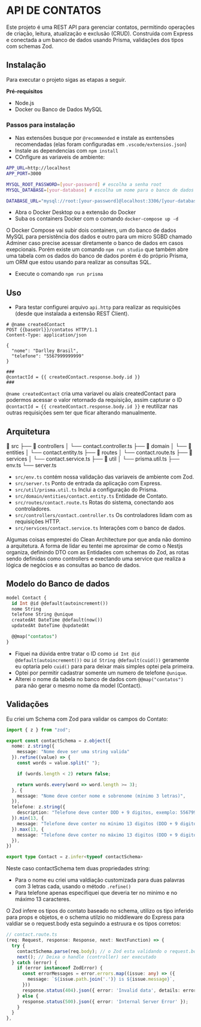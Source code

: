 # API DE CONTATOS

Este projeto é uma REST API para gerenciar contatos, permitindo operações de criação, leitura, atualização e exclusão (CRUD). Construída com Express e conectada a um banco de dados usando Prisma, validações dos tipos com schemas Zod.

## Instalação

Para executar o projeto sigas as etapas a seguir.

**Pré-requisitos**

- Node.js
- Docker ou Banco de Dados MySQL

### Passos para instalação

- Nas extensões busque por `@recommended` e instale as exntensões recomendadas (elas foram configuradas em `.vscode/extensios.json`)
- Instale as dependencias com `npm install`
- COnfigure as variaveis de ambiente:

```bash
APP_URL=http://localhost
APP_PORT=3000
```

```bash
MYSQL_ROOT_PASSWORD=[your-password] # escolha a senha root
MYSQL_DATABASE=[your-database] # escolha um nome para o banco de dados
```

```bash
DATABASE_URL="mysql://root:[your-password]@localhost:3306/[your-database]" // substitua pelos mesmo valores anteriores
```

- Abra o Docker Desktop ou a extensão do Docker
- Suba os containers Docker com o comando `docker-compose up -d`

O Docker Compose vai subir dois containers, um do banco de dados MySQL para persistência dos dados e outro para um micro SGBD chamado Adminer caso precise acessar diretamente o banco de dados em casos exepcionais. Porém existe um comando `npm run studio` que também abre uma tabela com os dados do banco de dados porém é do próprio Prisma, um ORM que estou usando para realizar as consultas SQL. 

- Execute o comando `npm run prisma`


## Uso

- Para testar configurei arquivo `api.http` para realizar as requisições (desde que instalada a extensão REST Client).

```
# @name createdContact
POST {{baseUrl}}/contatos HTTP/1.1
Content-Type: application/json

{
  "nome": "Darlley Brasil",
  "telefone": "5567999999999"
}

###
@contactId = {{ createdContact.response.body.id }}
###
```

`@name createdContact` cria uma variavel ou alais createdContact para podermos acessar o valor retornado da requisição, assim capturar o ID `@contactId = {{ createdContact.response.body.id }}` e reutilizar nas outras requisições sem ter que ficar alterando manualmente.


## Arquitetura

📁 src
├── 📁 controllers
│   └── contact.controller.ts
├── 📁 domain
│   └── 📁 entities
│       └── contact.entity.ts
├── 📁 routes
│   └── contact.route.ts
├── 📁 services
│   └── contact.service.ts
├── 📁 util
│   └── prisma.util.ts
├── env.ts
└── server.ts

- `src/env.ts` contém nossa validação das variaveis de ambiente com Zod.
- `src/server.ts` Ponto de entrada da aplicação com Express.
- `src/util/prisma.util.ts` Inclui a configuração do Prisma.
- `src/domain/entities/contact.entity.ts` Entidade de Contato.
- `src/routes/contact.route.ts` Rotas do sistema, conectando aos controladores.
- `src/controllers/contact.controller.ts` Os controladores lidam com as requisições HTTP.
- `src/services/contact.service.ts` Interações com o banco de dados.

Algumas coisas emprestei do Clean Architecture por que anda não domino a arquitetura. A forma de lidar eu tentei me aproximar de como o Nestjs organiza, definindo DTO com as Entidades com schemas do Zod, as rotas sendo definidas como controllers e exectando uma service que realiza a lógica de negócios e as consultas ao banco de dados.

## Modelo do Banco de dados

```sql
model Contact {
  id Int @id @default(autoincrement())
  nome String
  telefone String @unique
  createdAt DateTime @default(now())
  updatedAt DateTime @updatedAt

  @@map("contatos")
}
```

- Fiquei na dúvida entre tratar o ID como `id Int @id @default(autoincrement())` ou `id String @default(cuid())` geramente eu optaria pelo `cuid()` para para deixar mais simples optei pela primeira.
- Optei por permitir cadastrar somente um numero de telefone `@unique`.
- Alterei o nome da tabela no banco de dados com `@@map("contatos")` para não gerar o mesmo nome da model (Contact).

## Validações

Eu criei um Schema com Zod para validar os campos do Contato:

```typescript
import { z } from "zod";

export const contactSchema = z.object({
  nome: z.string({
    message: "Nome deve ser uma string valida"
  }).refine((value) => {
    const words = value.split(" ");

    if (words.length < 2) return false;

    return words.every(word => word.length >= 3);
  }, {
    message: "Nome deve conter nome e sobrenome (mínimo 3 letras)",
  }),
  telefone: z.string({
    description: "Telefone deve conter DDD + 9 digitos, exemplo: 5567999999999"
  }).min(13, {
    message: "Telefone deve conter no mínimo 13 digitos (DDD + 9 digitos)",
  }).max(13, {
    message: "Telefone deve conter no máximo 13 digitos (DDD + 9 digitos)"
  }),
})

export type Contact = z.infer<typeof contactSchema>
```

Neste caso contactSchema tem duas propriedades string:

- Para o nome eu criei uma valdiação customizada para duas palavras com 3 letras cada, usando o método `.refine()`
- Para telefone apenas especifiquei que deveria ter no minimo e no máximo 13 caracteres.

O Zod infere os tipos do contato baseado no schema, utilizo os tipo inferido para props e objetos, e o schema utilzio no middleware do Express para valdiar se o request.body esta seguindo a estruura e os tipos corretos:


```typescript
// contact.route.ts
(req: Request, response: Response, next: NextFunction) => {
  try {
    contactSchema.parse(req.body); // o Zod esta validando o request.body 
    next(); // Deixa o handle (controller) ser executado
  } catch (error) {
    if (error instanceof ZodError) {
      const errorMessages = error.errors.map((issue: any) => ({
        message: `${issue.path.join('.')} is ${issue.message}`,
      }))
      response.status(404).json({ error: 'Invalid data', details: errorMessages });
    } else {
      response.status(500).json({ error: 'Internal Server Error' });
    }
  }
},
```